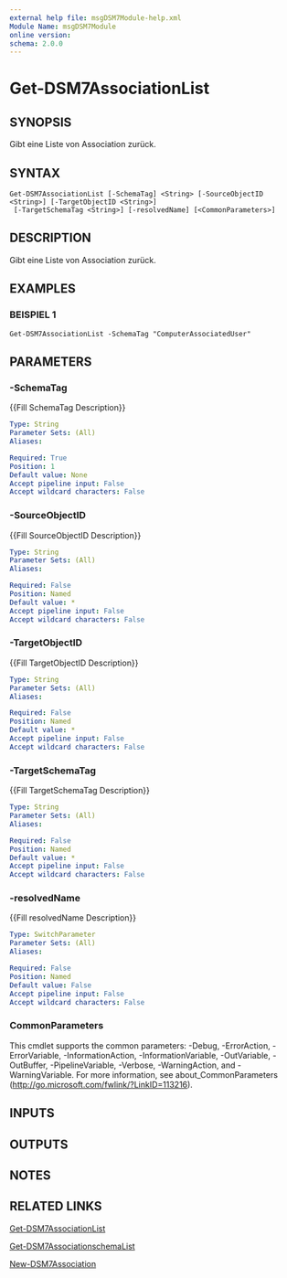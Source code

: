 ```yaml
---
external help file: msgDSM7Module-help.xml
Module Name: msgDSM7Module
online version:
schema: 2.0.0
---
```


# Get-DSM7AssociationList

## SYNOPSIS
Gibt eine Liste von Association zurück.

## SYNTAX

```
Get-DSM7AssociationList [-SchemaTag] <String> [-SourceObjectID <String>] [-TargetObjectID <String>]
 [-TargetSchemaTag <String>] [-resolvedName] [<CommonParameters>]
```

## DESCRIPTION
Gibt eine Liste von Association zurück.

## EXAMPLES

### BEISPIEL 1
```
Get-DSM7AssociationList -SchemaTag "ComputerAssociatedUser"
```

## PARAMETERS

### -SchemaTag
{{Fill SchemaTag Description}}

```yaml
Type: String
Parameter Sets: (All)
Aliases:

Required: True
Position: 1
Default value: None
Accept pipeline input: False
Accept wildcard characters: False
```

### -SourceObjectID
{{Fill SourceObjectID Description}}

```yaml
Type: String
Parameter Sets: (All)
Aliases:

Required: False
Position: Named
Default value: *
Accept pipeline input: False
Accept wildcard characters: False
```

### -TargetObjectID
{{Fill TargetObjectID Description}}

```yaml
Type: String
Parameter Sets: (All)
Aliases:

Required: False
Position: Named
Default value: *
Accept pipeline input: False
Accept wildcard characters: False
```

### -TargetSchemaTag
{{Fill TargetSchemaTag Description}}

```yaml
Type: String
Parameter Sets: (All)
Aliases:

Required: False
Position: Named
Default value: *
Accept pipeline input: False
Accept wildcard characters: False
```

### -resolvedName
{{Fill resolvedName Description}}

```yaml
Type: SwitchParameter
Parameter Sets: (All)
Aliases:

Required: False
Position: Named
Default value: False
Accept pipeline input: False
Accept wildcard characters: False
```

### CommonParameters
This cmdlet supports the common parameters: -Debug, -ErrorAction, -ErrorVariable, -InformationAction, -InformationVariable, -OutVariable, -OutBuffer, -PipelineVariable, -Verbose, -WarningAction, and -WarningVariable. For more information, see about_CommonParameters (http://go.microsoft.com/fwlink/?LinkID=113216).

## INPUTS

## OUTPUTS

## NOTES

## RELATED LINKS

[Get-DSM7AssociationList]()

[Get-DSM7AssociationschemaList]()

[New-DSM7Association]()


